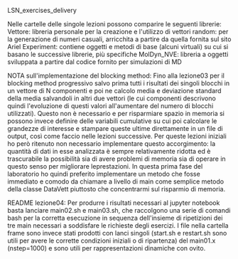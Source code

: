 LSN_exercises_delivery

Nelle cartelle delle singole lezioni possono comparire le seguenti librerie:
    Vettore:	libreria personale per la creazione e l'utilizzo di vettori
    random:	per la generazione di numeri casuali, arricchita a partire da quella fornita sul sito Ariel
    Experiment:	contiene oggetti e metodi di base (alcuni virtuali) su cui si basano le successive librerie, più specifiche
    MolDyn_NVE:	libreria a oggetti sviluppata a partire dal codice fornito per simulazioni di MD



NOTA sull'implementazione del blocking method:
Fino alla lezione03 per il blocking method progressivo salvo prima tutti i risultati dei singoli blocchi in un vettore di N componenti e poi ne calcolo media e deviazione standard della media salvandoli in altri due vettori (le cui componenti descrivono quindi l'evoluzione di questi valori all'aumentare del numero di blocchi utilizzati).
Questo non è necessario e per risparmiare spazio in memoria si possono invece definire delle variabili cumulative su cui poi calcolare le grandezze di interesse e stampare queste ultime direttamente in un file di output, così come faccio nelle lezioni successive.
Per queste lezioni iniziali ho però ritenuto non necessario implementare questo accorgimento: la quantità di dati in esse analizzata è sempre relativamente ridotta ed è trascurabile la possibilità sia di avere problemi di memoria sia di operare in questo senso per migliorare leprestazioni.
In questa prima fase del laboratorio ho quindi preferito implementare un metodo che fosse immediato e comodo da chiamare a livello di main come semplice metodo della classe DataVett piuttosto che concentrarmi sul risparmio di memoria.



README lezione04:
Per produrre i risultati necessari al jupyter notebook basta lanciare main02.sh e main03.sh, che raccolgono una serie di comandi bash per la corretta esecuzione in sequenza dell'insieme di ripetizioni dei tre main necessari a soddisfare le richieste degli esercizi. 
I file nella cartella frame sono invece stati prodotti con lanci singoli (start.sh e restart.sh sono utili per avere le corrette condizioni iniziali o di ripartenza) del main01.x (nstep=1000) e sono utili per rappresentazioni dinamiche con ovito.

